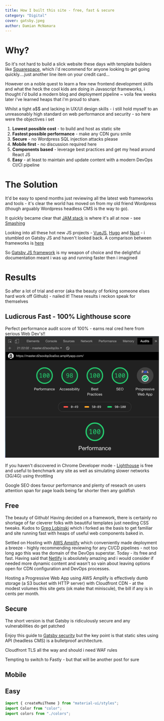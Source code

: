 ```yaml
---
title: How I built this site - free, fast & secure
category: "Digital"
cover: gatsby.jpeg
author: Damian McNamara
---
```


# Why? 
So it's not hard to build a slick website these days with template builders like [Squarespace](https://www.squarespace.com/), which i'd recommend for anyone looking to get going quickly....just another line item on your credit card...

However on a noble quest to learn a few new frontend development skills and what the heck the cool kids are doing in Javascript frameworks, i thought i'd build a modern blog and deployment pipeline ~ voila few weeks later i've learned heaps that i'm proud to share. 

Whilst a tight a$$ and lacking in UX/UI design skills  - i still hold myself to an unreasonably high standard on web performance and security - so here were the objectives i set

1. **Lowest possible cost** -  to build and host as static site
1. **Fastest possible performance** - make any CDN guru smile
1. **Secure** - no Wordpress SQL injection attacks please
1. **Mobile first** - no discussion required here
1. **Components based** - leverage best practices and get my head around React JS
1. **Easy** - at least to maintain and update content with a modern DevOps CI/CI pipeline

# The Solution

It'd be easy to spend months just reviewing all the latest web frameworks and tools - it's clear the world has moved on from my old friend Wordpress (though arguably Wordpress headless CMS is the way to go).

It quickly became clear that [JAM stack](https://jamstack.org/) is where it's all at now - see [Smashing](https://www.smashingmagazine.com/2019/06/jamstack-fundamentals-what-what-how/)

Looking into all these hot new JS projects - [VueJS](https://vuejs.org/), [Hugo](https://gohugo.io/) and [Nuxt](https://nuxtjs.org/) - i stumbled on Gatsby JS and haven't looked back. A comparison between frameworks is [here](https://www.gatsbyjs.org/features/jamstack/gatsby-vs-nextjs-vs-nuxtjs)

So [Gatsby JS framework](https://www.gatsbyjs.org/) is my weapon of choice and the delightful documentation meant i was up and running faster then i imagined 

# Results
So after a lot of trial and error (aka the beauty of forking someone elses hard work off Github) - nailed it! These results i reckon speak for themselves

## Ludicrous Fast - 100% Lighthouse score
Perfect performance audit score of 100% - earns real cred here from serious Web Dev's!! ![](./speedtest.png)

If you haven't discovered in Chrome Developer mode - [Lighthouse](https://developers.google.com/web/tools/lighthouse) is free and useful to benchmark any site as well as simulating slower networks (3G/4G) using throttling

Google SEO does favour performance and plenty of reseach on users attention span for page loads being far shorter then any goldfish 

## Free

The beauty of Github! Having decided on a framework, there is certainly no shortage of far cleverer folks with beautiful templates just needing CSS tweaks. Kudos to [Greg Lobinski](https://github.com/greglobinski/gatsby-starter-hero-blog) which i forked as the basis to get familiar and site running fast with heaps of useful web components baked in.

Settled on Hosting with [AWS Amplify](https://aws.amazon.com/amplify/) which conveniently made deployment a breeze - highly recommending reviewing for any CI/CD pipelines - not too long ago this was the domain of the DevOps superstar. Today - its free and fast. Having said that [Netlify](https://netlify.com) is absolutely amazing and i would consider if needed more dynamic content and wasn't so vain about leaving options open for CDN configuration and DevOps processes.

Hosting a Progressive Web App using AWS Amplify is effectively dumb storage (a S3 bucket with HTTP server) with Cloudfront CDN - at the modest volumes this site gets (ok make that miniscule), the bill if any is in  cents per month.

## Secure

The short version is that Gatsby is ridiculously secure and any vulnerabilities do get patched 

Enjoy this guide to [Gatsby security](https://www.gatsbyjs.org/blog/2019-04-06-security-for-modern-web-frameworks/) but the key point is that static sites using API (headless CMS) is a bulletproof architecture. 

Cloudfront TLS all the way and should i need WAF rules

Tempting to switch to Fastly - but that will be another post for sure

## Mobile

## Easy

```javascript
import { createMuiTheme } from "material-ui/styles";
import Color from "color";
import colors from "./colors";
```
